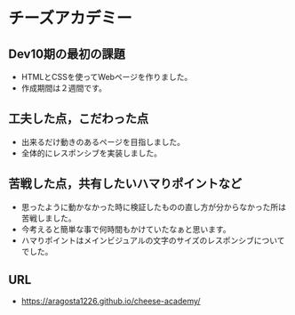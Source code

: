 # チーズアカデミー

## Dev10期の最初の課題

- HTMLとCSSを使ってWebページを作りました。
- 作成期間は２週間です。

## 工夫した点，こだわった点

- 出来るだけ動きのあるページを目指しました。
- 全体的にレスポンシブを実装しました。

## 苦戦した点，共有したいハマりポイントなど

- 思ったように動かなかった時に検証したものの直し方が分からなかった所は苦戦しました。
- 今考えると簡単な事で何時間もかけていたなぁと思います。
- ハマりポイントはメインビジュアルの文字のサイズのレスポンシブについてでした。

## URL
- https://aragosta1226.github.io/cheese-academy/